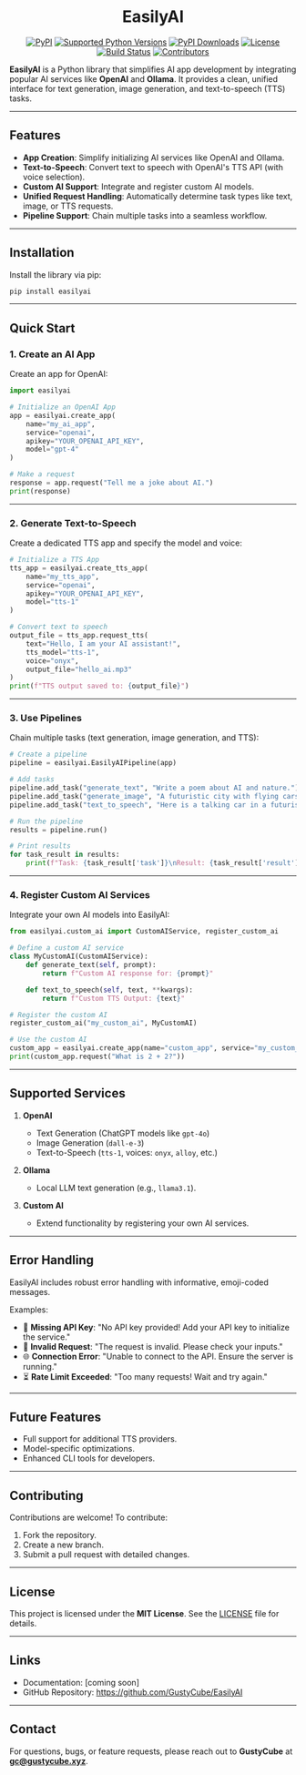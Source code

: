 <div align="center">
  <h1>EasilyAI</h1>
  <p>
    <p align="center">
    <a href="https://pypi.org/project/easilyai"><img src="https://img.shields.io/pypi/v/easilyai.svg" alt="PyPI"></a>
    <a href="tox.ini"><img src="https://img.shields.io/pypi/pyversions/easilyai" alt="Supported Python Versions"></a>
    <a href="https://pypi.org/project/easilyai"><img src="https://img.shields.io/pypi/dm/easilyai" alt="PyPI Downloads"></a>
    <a href="LICENSE"><img src="https://img.shields.io/github/license/GustyCube/EasilyAI" alt="License"></a>
    <a href="https://github.com/GustyCube/EasilAI/actions"><img src="https://github.com/GustyCube/EasilyAI/actions/workflows/python-publish.yml/badge.svg" alt="Build Status"></a>
    <a href="https://github.com/gustycube/EasilyAI/graphs/contributors">
    <img src="https://img.shields.io/github/contributors/gustycube/easilyai.svg" alt="Contributors">
</a>

</p>
  </p>
</div>

**EasilyAI** is a Python library that simplifies AI app development by integrating popular AI services like **OpenAI** and **Ollama**. It provides a clean, unified interface for text generation, image generation, and text-to-speech (TTS) tasks.

---

## Features
- **App Creation**: Simplify initializing AI services like OpenAI and Ollama.
- **Text-to-Speech**: Convert text to speech with OpenAI's TTS API (with voice selection).
- **Custom AI Support**: Integrate and register custom AI models.
- **Unified Request Handling**: Automatically determine task types like text, image, or TTS requests.
- **Pipeline Support**: Chain multiple tasks into a seamless workflow.

---

## Installation

Install the library via pip:

```bash
pip install easilyai
```

---

## Quick Start

### 1. Create an AI App

Create an app for OpenAI:

```python
import easilyai

# Initialize an OpenAI App
app = easilyai.create_app(
    name="my_ai_app",
    service="openai",
    apikey="YOUR_OPENAI_API_KEY",
    model="gpt-4"
)

# Make a request
response = app.request("Tell me a joke about AI.")
print(response)
```

---

### 2. Generate Text-to-Speech

Create a dedicated TTS app and specify the model and voice:

```python
# Initialize a TTS App
tts_app = easilyai.create_tts_app(
    name="my_tts_app",
    service="openai",
    apikey="YOUR_OPENAI_API_KEY",
    model="tts-1"
)

# Convert text to speech
output_file = tts_app.request_tts(
    text="Hello, I am your AI assistant!",
    tts_model="tts-1",
    voice="onyx",
    output_file="hello_ai.mp3"
)
print(f"TTS output saved to: {output_file}")
```

---

### 3. Use Pipelines

Chain multiple tasks (text generation, image generation, and TTS):

```python
# Create a pipeline
pipeline = easilyai.EasilyAIPipeline(app)

# Add tasks
pipeline.add_task("generate_text", "Write a poem about AI and nature.")
pipeline.add_task("generate_image", "A futuristic city with flying cars.")
pipeline.add_task("text_to_speech", "Here is a talking car in a futuristic world!")

# Run the pipeline
results = pipeline.run()

# Print results
for task_result in results:
    print(f"Task: {task_result['task']}\nResult: {task_result['result']}\n")
```

---

### 4. Register Custom AI Services

Integrate your own AI models into EasilyAI:

```python
from easilyai.custom_ai import CustomAIService, register_custom_ai

# Define a custom AI service
class MyCustomAI(CustomAIService):
    def generate_text(self, prompt):
        return f"Custom AI response for: {prompt}"

    def text_to_speech(self, text, **kwargs):
        return f"Custom TTS Output: {text}"

# Register the custom AI
register_custom_ai("my_custom_ai", MyCustomAI)

# Use the custom AI
custom_app = easilyai.create_app(name="custom_app", service="my_custom_ai", model="v1")
print(custom_app.request("What is 2 + 2?"))
```

---

## Supported Services

1. **OpenAI**
   - Text Generation (ChatGPT models like `gpt-4o`)
   - Image Generation (`dall-e-3`)
   - Text-to-Speech (`tts-1`, voices: `onyx`, `alloy`, etc.)

2. **Ollama**
   - Local LLM text generation (e.g., `llama3.1`).

3. **Custom AI**
   - Extend functionality by registering your own AI services.

---

## Error Handling

EasilyAI includes robust error handling with informative, emoji-coded messages.

Examples:
- 🔐 **Missing API Key**: "No API key provided! Add your API key to initialize the service."
- 🚫 **Invalid Request**: "The request is invalid. Please check your inputs."
- 🌐 **Connection Error**: "Unable to connect to the API. Ensure the server is running."
- ⏳ **Rate Limit Exceeded**: "Too many requests! Wait and try again."

---

## Future Features

- Full support for additional TTS providers.
- Model-specific optimizations.
- Enhanced CLI tools for developers.

---

## Contributing

Contributions are welcome! To contribute:
1. Fork the repository.
2. Create a new branch.
3. Submit a pull request with detailed changes.

---

## License

This project is licensed under the **MIT License**. See the [LICENSE](LICENSE) file for details.

---

## Links

- Documentation: [coming soon]
- GitHub Repository: https://github.com/GustyCube/EasilyAI

---

## Contact

For questions, bugs, or feature requests, please reach out to **GustyCube** at **gc@gustycube.xyz**.
